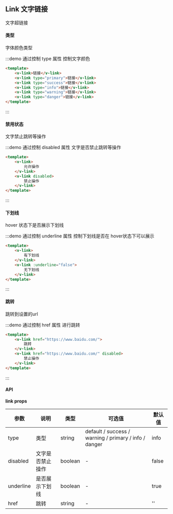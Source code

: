 ## Link 文字链接
文字超链接


#### 类型

字体颜色类型

:::demo 通过控制 type 属性 控制文字颜色
```html
<template>
    <v-link>链接</v-link>
    <v-link type="primary">链接</v-link>
    <v-link type="success">链接</v-link>
    <v-link type="info">链接</v-link>
    <v-link type="warning">链接</v-link>
    <v-link type="danger">链接</v-link>
</template>
```
:::

#### 禁用状态

文字禁止跳转等操作

:::demo 通过控制 disabled 属性 文字是否禁止跳转等操作
```html
<template>
    <v-link>
        允许操作
    </v-link>
    <v-link disabled>
        禁止操作
    </v-link>
</template>
```
:::

#### 下划线

hover 状态下是否展示下划线

:::demo 通过控制 underline 属性 控制下划线是否在 hover状态下可以展示
```html
<template>
    <v-link>
        有下划线
    </v-link>
    <v-link :underline="false">
        无下划线
    </v-link>
</template>
```
:::

#### 跳转

跳转到设置的url

:::demo 通过控制 href 属性 进行跳转
```html
<template>
    <v-link href="https://www.baidu.com/">
        跳转
    </v-link>
    <v-link href="https://www.baidu.com/" disabled>
        禁止操作
    </v-link>
</template>
```
:::

#### API

**link props**

| 参数      | 说明          | 类型      | 可选值                           | 默认值  |
|---------- |-------------- |---------- |--------------------------------  |-------- |
| type| 类型 | string | default / success / warning / primary / info / danger | info |
| disabled | 文字是否禁止操作 | boolean | - | false |
| underline | 是否展示下划线 | boolean | - | true |
| href | 跳转 | string | - | '' |


